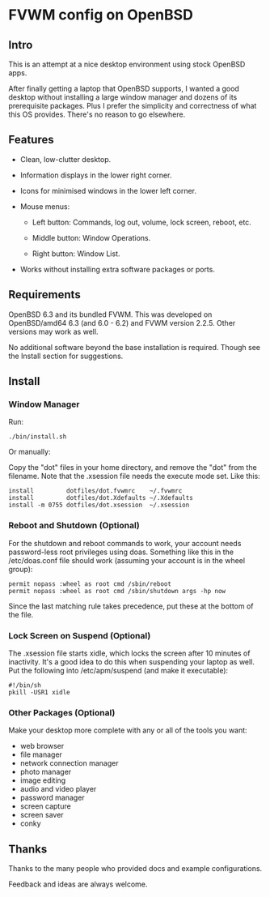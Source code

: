 # FVWM config on OpenBSD

## Intro

This is an attempt at a nice desktop environment using stock OpenBSD apps.

After finally getting a laptop that OpenBSD supports, I wanted a good desktop without installing a large window manager and dozens of its prerequisite packages. Plus I prefer the simplicity and correctness of what this OS provides. There's no reason to go elsewhere.

## Features

* Clean, low-clutter desktop.

* Information displays in the lower right corner.

* Icons for minimised windows in the lower left corner.

* Mouse menus:

  * Left button: Commands, log out, volume, lock screen, reboot, etc.

  * Middle button: Window Operations.

  * Right button: Window List.

* Works without installing extra software packages or ports.

## Requirements

OpenBSD 6.3 and its bundled FVWM. This was developed on OpenBSD/amd64 6.3 (and 6.0 - 6.2) and FVWM version 2.2.5. Other versions may work as well.

No additional software beyond the base installation is required. Though see the Install section for suggestions.

## Install

### Window Manager

Run:

~~~
./bin/install.sh
~~~

Or manually:

Copy the "dot" files in your home directory, and remove the "dot" from the filename. Note that the .xsession file needs the execute mode set. Like this:

~~~
install         dotfiles/dot.fvwmrc    ~/.fvwmrc
install         dotfiles/dot.Xdefaults ~/.Xdefaults
install -m 0755 dotfiles/dot.xsession  ~/.xsession
~~~

### Reboot and Shutdown (Optional)

For the shutdown and reboot commands to work, your account needs password-less root privileges using doas. Something like this in the /etc/doas.conf file should work (assuming your account is in the wheel group):

~~~
permit nopass :wheel as root cmd /sbin/reboot
permit nopass :wheel as root cmd /sbin/shutdown args -hp now
~~~

Since the last matching rule takes precedence, put these at the bottom of the file.

### Lock Screen on Suspend (Optional)

The .xsession file starts xidle, which locks the screen after 10 minutes of inactivity. It's a good idea to do this when suspending your laptop as well. Put the following into /etc/apm/suspend (and make it executable):

~~~
#!/bin/sh
pkill -USR1 xidle
~~~


### Other Packages (Optional)

Make your desktop more complete with any or all of the tools you want:

* web browser
* file manager
* network connection manager
* photo manager
* image editing
* audio and video player
* password manager
* screen capture
* screen saver
* conky


## Thanks

Thanks to the many people who provided docs and example configurations.

Feedback and ideas are always welcome.
